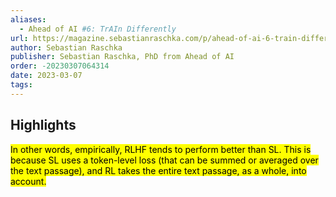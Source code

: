 ```yaml
---
aliases:
  - Ahead of AI #6: TrAIn Differently
url: https://magazine.sebastianraschka.com/p/ahead-of-ai-6-train-differently
author: Sebastian Raschka
publisher: Sebastian Raschka, PhD from Ahead of AI
order: -20230307064314
date: 2023-03-07
tags:
---
```


## Highlights
<mark>In other words, empirically, RLHF tends to perform better than SL. This is because SL uses a token-level loss (that can be summed or averaged over the text passage), and RL takes the entire text passage, as a whole, into account.</mark>

